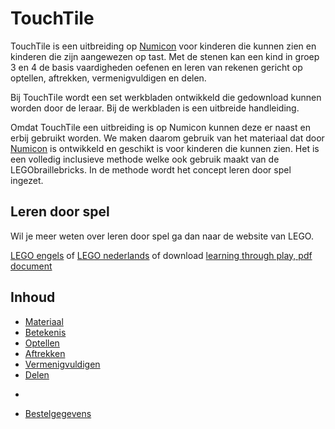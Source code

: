 # TouchTile

TouchTile is een uitbreiding op [Numicon](https://www.numicon.com) voor kinderen die kunnen zien en kinderen die zijn aangewezen op tast. Met de stenen kan een kind in groep 3 en 4 de basis vaardigheden oefenen en leren van rekenen gericht op optellen, aftrekken, vermenigvuldigen en delen.

Bij TouchTile wordt een set werkbladen ontwikkeld die gedownload kunnen worden door de leraar. Bij de werkbladen is een uitbreide handleiding. 

Omdat TouchTile een uitbreiding is op Numicon kunnen deze er naast en erbij gebruikt worden. We maken daarom gebruik van het materiaal dat door [Numicon](https://www.numicon.com) is ontwikkeld en geschikt is voor kinderen die kunnen zien. Het is een volledig inclusieve methode welke ook gebruik maakt van de LEGObraillebricks. In de methode wordt het concept leren door spel ingezet.

## Leren door spel
Wil je meer weten over leren door spel ga dan naar de website van LEGO.   

[LEGO engels](https://www.legobraillebricks.com) of 
[LEGO nederlands](https://www.eduvip.nl/legobraillebricks) of
download [learning through play, pdf document](https://www.lego.com/cdn/cs/sustainability/assets/blt7aaec03836d94291/LtP_What_Is_It_-_Parents_PDF.pdf)

## Inhoud

* [Materiaal](ltp/materiaal.md) 
* [Betekenis](ltp/betekenis.md)
* [Optellen](ltp/optellen.md)
* [Aftrekken](ltp/aftrekken.md)
* [Vermenigvuldigen](ltp/vermenigvuldigen.md)
* [Delen](ltp\delen.md)

-
* [Bestelgegevens](ltp/bestelgegevens.md)


